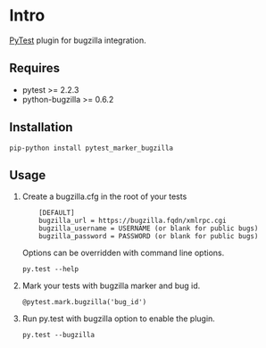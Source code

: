 # Intro
[PyTest][pytest] plugin for bugzilla integration.

## Requires
  * pytest >= 2.2.3
  * python-bugzilla >= 0.6.2
 
## Installation
``pip-python install pytest_marker_bugzilla``
    
## Usage
  1. Create a bugzilla.cfg in the root of your tests
  
             [DEFAULT]  
             bugzilla_url = https://bugzilla.fqdn/xmlrpc.cgi  
             bugzilla_username = USERNAME (or blank for public bugs)  
             bugzilla_password = PASSWORD (or blank for public bugs)  
             
     Options can be overridden with command line options.
     
     ``py.test --help``
     
  2. Mark your tests with bugzilla marker and bug id.
  
     ``@pytest.mark.bugzilla('bug_id')``
     
  3. Run py.test with bugzilla option to enable the plugin.  
  
     ``py.test --bugzilla``   
     
[pytest]: http://pytest.org/latest/
